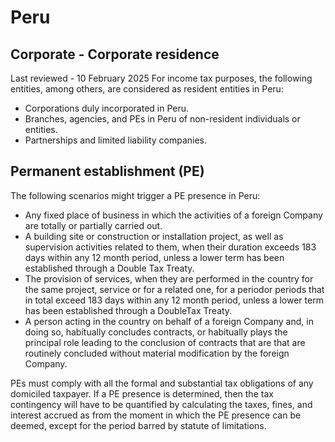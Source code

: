 # Peru
## Corporate - Corporate residence
Last reviewed - 10 February 2025
For income tax purposes, the following entities, among others, are considered as resident entities in Peru:
  * Corporations duly incorporated in Peru.
  * Branches, agencies, and PEs in Peru of non-resident individuals or entities.
  * Partnerships and limited liability companies.


## Permanent establishment (PE)
The following scenarios might trigger a PE presence in Peru:
  * Any fixed place of business in which the activities of a foreign Company are totally or partially carried out.
  * A building site or construction or installation project, as well as supervision activities related to them, when their duration exceeds 183 days within any 12 month period, unless a lower term has been established through a Double Tax Treaty. 
  * The provision of services, when they are performed in the country for the same project, service or for a related one, for a periodor periods that in total exceed 183 days within any 12 month period, unless a lower term has been established through a DoubleTax Treaty.
  * A person acting in the country on behalf of a foreign Company and, in doing so, habitually concludes contracts, or habitually plays the principal role leading to the conclusion of contracts that are that are routinely concluded without material modification by the foreign Company.


PEs must comply with all the formal and substantial tax obligations of any domiciled taxpayer. If a PE presence is determined, then the tax contingency will have to be quantified by calculating the taxes, fines, and interest accrued as from the moment in which the PE presence can be deemed, except for the period barred by statute of limitations.
